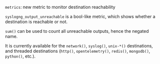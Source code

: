 `metrics`: new metric to monitor destination reachability

`syslogng_output_unreachable` is a bool-like metric, which shows whether a
destination is reachable or not.

`sum()` can be used to count all unreachable outputs, hence the negated name.

It is currently available for the `network()`, `syslog()`, `unix-*()`
destinations, and threaded destinations (`http()`, `opentelemetry()`, `redis()`,
`mongodb()`, `python()`, etc.).
